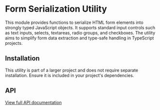 # Form Serialization Utility

This module provides functions to serialize HTML form elements into strongly typed JavaScript objects. It supports standard input controls such as text inputs, selects, textareas, radio groups, and checkboxes. The utility aims to simplify form data extraction and type-safe handling in TypeScript projects.

## Installation

This utility is part of a larger project and does not require separate installation. Ensure it is included in your
project's dependencies.

## API

[View full API documentation](../../docs/form/README.md)
